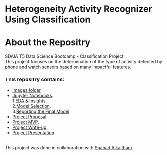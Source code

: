 # Heterogeneity Activity Recognizer Using Classification

# About the Repositry
SDAIA T5 Data Science Bootcamp - Classification Project <br>
This project focuses on the determination of the type of activity detected by phone and watch sensors based on many impactful features.
### This repositry contains:
- [Images folder](https://github.com/AhadAl977/HETEROGENITY-ACTIVITY-CLASSIFICATION/tree/main/img)
- [Jupyter Notebooks](https://github.com/AhadAl977/HETEROGENITY-ACTIVITY-CLASSIFICATION/tree/main/Jupyter%20Notebooks).<br>
   1.[EDA & Insights](https://github.com/AhadAl977/HETEROGENITY-ACTIVITY-CLASSIFICATION/blob/main/Jupyter%20Notebooks/EDA_and_Data_Insight.ipynb).<br>
   2.[Model Selection](https://github.com/AhadAl977/HETEROGENITY-ACTIVITY-CLASSIFICATION/blob/main/Jupyter%20Notebooks/Model_Selection.ipynb).<br>
   3.[Reporting the Final Model](https://github.com/AhadAl977/HETEROGENITY-ACTIVITY-CLASSIFICATION/blob/main/Jupyter%20Notebooks/Reporting_The_Final_Model.ipynb).
- [Project Proposal](https://github.com/AhadAl977/HETEROGENITY-ACTIVITY-CLASSIFICATION/blob/main/Heterogeneity_Activity_Recognizer_Using_Classification_Proposal.md).
- [Project MVP](https://github.com/AhadAl977/HETEROGENITY-ACTIVITY-CLASSIFICATION/blob/main/Heterogeneity%20Activity%20Recognizer%20Using%20Classification%20MVP.md).
- [Project Write-up](https://github.com/AhadAl977/HETEROGENITY-ACTIVITY-CLASSIFICATION/blob/main/Heterogeneity%20Activity%20Recognizer%20Write-Up.md).
- [Project Presentation]().

<br/> This project was done in collaboration with [Shahad Alkaltham](https://github.com/shhdSU).
